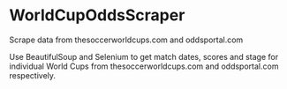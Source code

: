 # WorldCupOddsScraper
Scrape data from thesoccerworldcups.com and oddsportal.com

Use BeautifulSoup and Selenium to get match dates, scores and stage for individual World Cups from thesoccerworldcups.com and oddsportal.com respectively.
